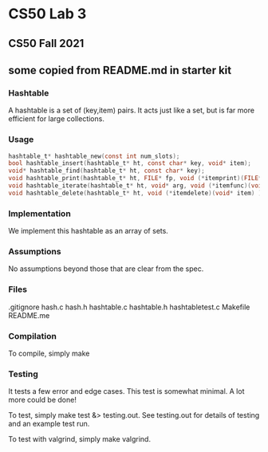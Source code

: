# CS50 Lab 3
## CS50 Fall 2021
## some copied from README.md in starter kit

### Hashtable

A hashtable is a set of (key,item) pairs. It acts just like a set, but is far more efficient for large collections.

### Usage

```c
hashtable_t* hashtable_new(const int num_slots);
bool hashtable_insert(hashtable_t* ht, const char* key, void* item);
void* hashtable_find(hashtable_t* ht, const char* key);
void hashtable_print(hashtable_t* ht, FILE* fp, void (*itemprint)(FILE* fp, const char* key, void* item));
void hashtable_iterate(hashtable_t* ht, void* arg, void (*itemfunc)(void* arg, const char* key, void* item) );
void hashtable_delete(hashtable_t* ht, void (*itemdelete)(void* item) );
```

### Implementation

We implement this hashtable as an array of sets.

### Assumptions

No assumptions beyond those that are clear from the spec.

### Files

.gitignore
hash.c
hash.h
hashtable.c
hashtable.h
hashtabletest.c
Makefile
README.me

### Compilation

To compile, simply make

### Testing

It tests a few error and edge cases.
This test is somewhat minimal.
A lot more could be done!

To test, simply make test &> testing.out.
See testing.out for details of testing and an example test run.

To test with valgrind, simply make valgrind.